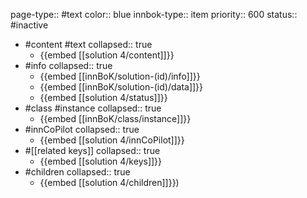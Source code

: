 page-type:: #text
color:: blue
innbok-type:: item
priority:: 600
status:: #inactive

- #content #text
  collapsed:: true
	- {{embed [[solution 4/content]]}}
- #info
  collapsed:: true
	- {{embed [[innBoK/solution-(id)/info]]}}
	- {{embed [[innBoK/solution-(id)/data]]}}
	- {{embed [[solution 4/status]]}}
- #class #instance
  collapsed:: true
	- {{embed [[innBoK/class/instance]]}}
- #innCoPilot
  collapsed:: true
	- {{embed [[solution 4/innCoPilot]]}}
- #[[related keys]]
  collapsed:: true
	- {{embed [[solution 4/keys]]}}
- #children
  collapsed:: true
	- {{embed [[solution 4/children]]}})


